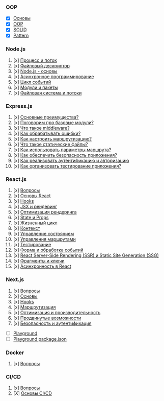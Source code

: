 ### OOP
-  [x] [Основы](./oop/basic.md)
 - [x] [OOP](./oop/oop.md)
 - [x] [SOLID](./oop/solid.md)
 - [x] [Pattern](./oop/pattern.md)

### Node.js

1. [x] [Процесс и поток](node/process.md)
2. [x] [Файловый дескриптор](node/file-descriptor.md)
3. [x] [Node.js - основы](node/node-js-fundamentals.md)
4. [x] [Асинхронное программирование](node/asynchronous-programming.md)
5. [x] [Цикл событий](node/event-loop.md)
6. [x] [Модули и пакеты](node/modules-packages.md)
7. [x] [Файловая система и потоки](node/file-system-streams.md)

### Express.js

1. [x] [Основные преимущества?](express/advantages.md)
2. [x] [Поговорим про базовые модули?](express/modules.md)
3. [x] [Что такое middleware?](express/middlewares.md)
4. [x] [Как обрабатывать ошибки?](express/errors.md)
5. [x] [Как настроить маршрутизацию?](express/routers.md) 
6. [x] [Что такое статические файлы?](express/static-files.md)
7. [x] [Как использовать параметры маршрута?](express/router-params.md) 
8. [x] [Как обеспечить безопасность приложения?](express/security.md)
9. [x] [Как реализовать аутентификацию и авторизацию](express/auth.md) 
10. [x] [Как организовать тестирование приложения?](express/tests.md)

### React.js

1. [x] [Вопросы](react/questions.md)
2. [x] [Основы React](react/fundamental.md)
3. [x] [Hooks](react/hooks/hooks.md)
4. [x] [JSX и рендеринг](react/jsx.md)
5. [x] [Оптимизация рендеринга](react/optimization.md)
6. [x] [State и Props](react/state.md)
7. [x] [Жизненный цикл](react/life-cycle.md)
8. [x] [Контекст](react/life-cycle.md)
9. [x] [Управление состоянием](react/state-management.md)
10. [x] [Управления маршрутами](react/router.md)
11. [x] [Тестирование](react/tests.md)
12. [x] [Форма и обработка событий](react/form-events.md)
13. [x] [React Server-Side Rendering (SSR) и Static Site Generation (SSG)](react/ssr-ssg.md)
14. [x] [Фрагменты и ключи](react/fragmens-keys.md)
15. [x] [Асинхронность в React](react/async.md)

### Next.js

1. [x] [Вопросы](next/questions.md)
2. [x] [Основы](next/fundamentals.md)
3. [x] [Hooks](next/hooks.md)
4. [x] [Маршрутизация](next/routing.md)
5. [x] [Оптимизация и производительность](next/performance.md)
6. [x] [Продвинутые возможности](next/advanced.md)
7. [x] [Безопасность и аутентификация](next/security.md)
- [ ] [Playground](next/playground.md)
- [ ] [Playground package.json](demo-next/package.json)

### Docker

1. [x] [Вопросы](docker/questions.md)

### CI/CD

1. [x] [Вопросы](ci-cd/questions.md)
2. [X] [Основы CI/CD](ci-cd/fundamentals.md)
